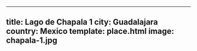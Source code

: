 ---
title: Lago de Chapala 1
city: Guadalajara
country: Mexico
template: place.html
image: chapala-1.jpg
----
